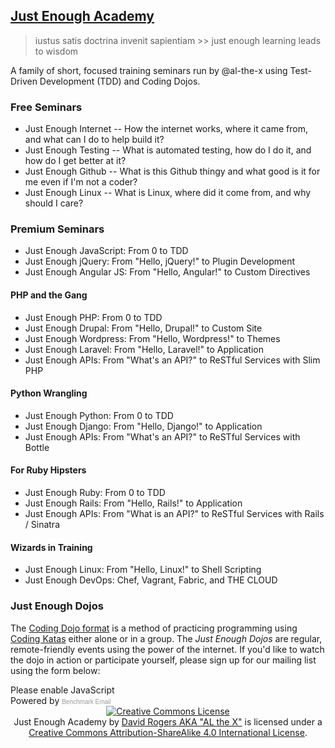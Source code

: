 ## [Just Enough Academy](http://justenoughacademy.com/)

> iustus satis doctrina invenit sapientiam >> just enough learning leads to wisdom

A family of short, focused training seminars run by @al-the-x using Test-Driven Development (TDD) and Coding Dojos.

### Free Seminars

* Just Enough Internet -- How the internet works, where it came from, and what can I do to help build it?
* Just Enough Testing -- What is automated testing, how do I do it, and how do I get better at it?
* Just Enough Github -- What is this Github thingy and what good is it for me even if I'm not a coder?
* Just Enough Linux -- What is Linux, where did it come from, and why should I care?

### Premium Seminars

* Just Enough JavaScript: From 0 to TDD
* Just Enough jQuery: From "Hello, jQuery!" to Plugin Development
* Just Enough Angular JS: From "Hello, Angular!" to Custom Directives

#### PHP and the Gang

* Just Enough PHP: From 0 to TDD
* Just Enough Drupal: From "Hello, Drupal!" to Custom Site
* Just Enough Wordpress: From "Hello, Wordpress!" to Themes
* Just Enough Laravel: From "Hello, Laravel!" to Application
* Just Enough APIs: From "What's an API?" to ReSTful Services with Slim PHP

#### Python Wrangling

* Just Enough Python: From 0 to TDD
* Just Enough Django: From "Hello, Django!" to Application
* Just Enough APIs: From "What's an API?" to ReSTful Services with Bottle

#### For Ruby Hipsters

* Just Enough Ruby: From 0 to TDD
* Just Enough Rails: From "Hello, Rails!" to Application
* Just Enough APIs: From "What is an API?" to ReSTful Services with Rails / Sinatra

#### Wizards in Training

* Just Enough Linux: From "Hello, Linux!" to Shell Scripting
* Just Enough DevOps: Chef, Vagrant, Fabric, and THE CLOUD

### Just Enough Dojos

The [Coding Dojo format](http://codingdojo.org/cgi-bin/index.pl?WhatIsCodingDojo) is a method of practicing programming using [Coding Katas](http://codingdojo.org/cgi-bin/index.pl?KataCatalogue) either alone or in a group. The _Just Enough Dojos_ are regular, remote-friendly events using the power of the internet. If you'd like to watch the dojo in action or participate yourself, please sign up for our mailing list using the form below:

<!-- BEGIN: Benchmark Email Signup Form Code -->
<script type="text/javascript" id="lbscript413803" src="https://www.benchmarkemail.com/code/lbformnew.js?mFcQnoBFKMTv1v9A8vl56eZXUawFafLCKKNF8YA6C5SXTESBLBYPhQ%253D%253D"></script><noscript>Please enable JavaScript <br />Powered by <a href="http://www.benchmarkemail.com" target=_new style="text-decoration:none;font-family:Arial,Helvetica,sans-serif;font-size:10px;color:#999999;">Benchmark Email</a></noscript>
<!-- END: Benchmark Email Signup Form Code -->

<div align="center">
<a rel="license" href="http://creativecommons.org/licenses/by-sa/4.0/"><img alt="Creative Commons License" style="border-width:0" src="http://i.creativecommons.org/l/by-sa/4.0/80x15.png" /></a><br /><span xmlns:dct="http://purl.org/dc/terms/" property="dct:title">Just Enough Academy</span> by <a xmlns:cc="http://creativecommons.org/ns#" href="http://github.com/al-the-x/just-enough" property="cc:attributionName" rel="cc:attributionURL">David Rogers AKA "AL the X"</a> is licensed under a <a rel="license" href="http://creativecommons.org/licenses/by-sa/4.0/">Creative Commons Attribution-ShareAlike 4.0 International License</a>.
</div>
